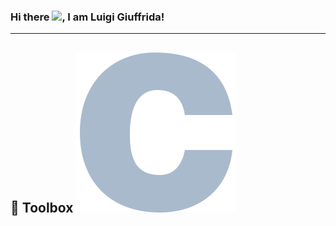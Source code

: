 ### Hi there <img src="https://raw.githubusercontent.com/MartinHeinz/MartinHeinz/master/wave.gif" width="30px">, I am Luigi Giuffrida!

<!--
**Luigi2898/Luigi2898** is a ✨ _special_ ✨ repository because its `README.md` (this file) appears on your GitHub profile.

Here are some ideas to get you started:

- 🔭 I’m currently working on ...
- 🌱 I’m currently learning ...
- 👯 I’m looking to collaborate on ...
- 🤔 I’m looking for help with ...
- 💬 Ask me about ...
- 📫 How to reach me: ...
- 😄 Pronouns: ...
- ⚡ Fun fact: ...
-->

---

🧰 Toolbox
<img src="https://github.com/devicons/devicon/blob/master/icons/c/c-original.svg">
---
